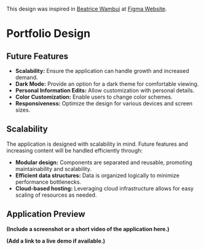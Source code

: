 This design was inspired in [Beatrice Wambui](https://www.figma.com/community/file/1264680769254941322) at [Figma Website](https://www.figma.com).

# Portfolio Design

## Future Features

* **Scalability:** Ensure the application can handle growth and increased demand.
* **Dark Mode:** Provide an option for a dark theme for comfortable viewing.
* **Personal Information Edits:** Allow customization with personal details.
* **Color Customization:** Enable users to change color schemes.
* **Responsiveness:** Optimize the design for various devices and screen sizes.


## Scalability

The application is designed with scalability in mind.  Future features and increasing content will be handled efficiently through:

* **Modular design:** Components are separated and reusable, promoting maintainability and scalability.
* **Efficient data structures:**  Data is organized logically to minimize performance bottlenecks.
* **Cloud-based hosting:**  Leveraging cloud infrastructure allows for easy scaling of resources as needed.


## Application Preview


**(Include a screenshot or a short video of the application here.)**


**(Add a link to a live demo if available.)**
